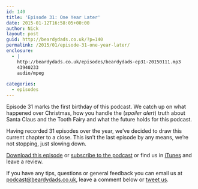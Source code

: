```yaml
---
id: 140
title: 'Episode 31: One Year Later'
date: 2015-01-12T16:58:05+00:00
author: Nick
layout: post
guid: http://beardydads.co.uk/?p=140
permalink: /2015/01/episode-31-one-year-later/
enclosure:
  - |
    http://beardydads.co.uk/episodes/beardydads-ep31-20150111.mp3
    43940233
    audio/mpeg
    
categories:
  - episodes
---
```

Episode 31 marks the first birthday of this podcast. We catch up on what happened over Christmas, how you handle the (_spoiler alert_) truth about Santa Claus and the Tooth Fairy and what the future holds for this podcast.

Having recorded 31 episodes over the year, we&#8217;ve decided to draw this current chapter to a close. This isn&#8217;t the last episode by any means, we&#8217;re not stopping, just slowing down.

[Download this episode](http://beardydads.co.uk/episodes/beardydads-ep31-20150111.mp3) or [subscribe to the podcast](http://feeds.feedburner.com/BeardyDads) or find us in [iTunes](https://itunes.apple.com/gb/podcast/beardy-dads/id798785734) and leave a review.

If you have any tips, questions or general feedback you can email us at <podcast@beardydads.co.uk>, leave a comment below or [tweet us](http://twitter.com/beardydads).